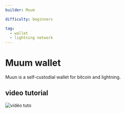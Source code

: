 ```yaml
---
builder: Muum

difficulty: beginners

tag:
  - wallet
  - lightning network
---
```


# Muum wallet

Muun is a self-custodial wallet for bitcoin and lightning.

## video tutorial

![vidéo tuto](https://youtu.be/uOl3_vjZKOA)
